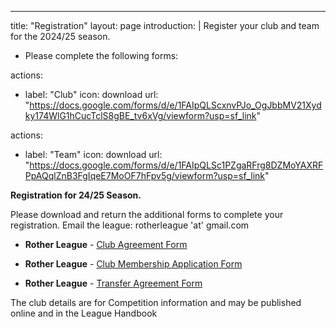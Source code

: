 ---
title: "Registration"
layout: page
introduction: |
 Register your club and team for the 2024/25 season.


 
  - Please complete the following forms:


actions:
  - label: "Club"
    icon: download
    url: "https://docs.google.com/forms/d/e/1FAIpQLScxnvPJo_OgJbbMV21Xydky174WlG1hCucTclS8gBE_tv6xVg/viewform?usp=sf_link"


actions:
  - label: "Team"
    icon: download
    url: "https://docs.google.com/forms/d/e/1FAIpQLSc1PZgaRFrg8DZMoYAXRFPpAQqlZnB3FgIqeE7MoOF7hFpv5g/viewform?usp=sf_link"


**Registration for 24/25 Season.**


Please download and return the additional forms to complete your registration. Email the league: rotherleague 'at' gmail.com

* **Rother League** - [Club Agreement Form](https://drive.google.com/file/d/1UJWkEbWULesbU3r_o1FxtwX0-pKBnG3n/view?usp=sharing)

* **Rother League** - [Club Membership Application Form](https://drive.google.com/file/d/1B9M5cu5rcLLaRxeyAm5mtXnM9z7eWM-D/view?usp=sharing)

* **Rother League** - [Transfer Agreement Form](https://drive.google.com/file/d/1FJUIJUXVdPLNm_rpLBjY7TrEaRfD3t1h/view?usp=sharing)

The club details are for Competition information and may be published online and in the League Handbook




